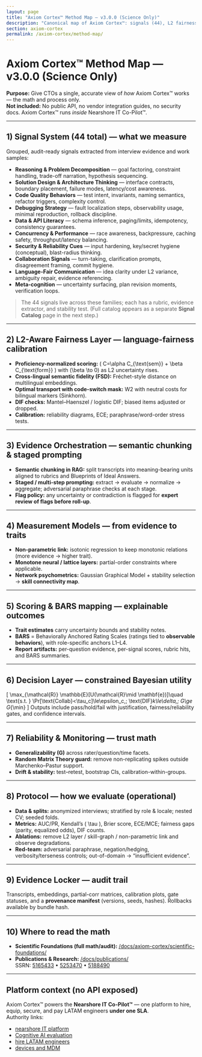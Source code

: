 ```yaml
---
layout: page
title: "Axiom Cortex™ Method Map — v3.0.0 (Science Only)"
description: "Canonical map of Axiom Cortex™: signals (44), L2 fairness, semantic chunking in RAG, staged/multi-step prompting, measurement models, BARS mapping, decision layer, reliability, protocol, and evidence."
section: axiom-cortex
permalink: /axiom-cortex/method-map/
---
```


# Axiom Cortex™ Method Map — v3.0.0 (Science Only)

**Purpose:** Give CTOs a single, accurate view of *how* Axiom Cortex™ works — the math and process only.  
**Not included:** No public API, no vendor integration guides, no security docs. Axiom Cortex™ runs *inside* Nearshore IT Co-Pilot™.

---

## 1) Signal System (44 total) — what we measure
Grouped, audit-ready signals extracted from interview evidence and work samples:

- **Reasoning & Problem Decomposition** — goal factoring, constraint handling, trade-off narration, hypothesis sequencing.
- **Solution Design & Architecture Thinking** — interface contracts, boundary placement, failure modes, latency/cost awareness.
- **Code Quality Behaviors** — test intent, invariants, naming semantics, refactor triggers, complexity control.
- **Debugging Strategy** — fault localization steps, observability usage, minimal reproduction, rollback discipline.
- **Data & API Literacy** — schema inference, paging/limits, idempotency, consistency guarantees.
- **Concurrency & Performance** — race awareness, backpressure, caching safety, throughput/latency balancing.
- **Security & Reliability Cues** — input hardening, key/secret hygiene (conceptual), blast-radius thinking.
- **Collaboration Signals** — turn-taking, clarification prompts, disagreement framing, commit hygiene.
- **Language-Fair Communication** — idea clarity under L2 variance, ambiguity repair, evidence referencing.
- **Meta-cognition** — uncertainty surfacing, plan revision moments, verification loops.

> The 44 signals live across these families; each has a rubric, evidence extractor, and stability test. (Full catalog appears as a separate **Signal Catalog** page in the next step.)

---

## 2) L2-Aware Fairness Layer — language-fairness calibration
- **Proficiency-normalized scoring:** \( C=\alpha C_{\text{sem}} + \beta C_{\text{form}} \) with \(\beta \to 0\) as L2 uncertainty rises.
- **Cross-lingual semantic fidelity (FSD):** Fréchet-style distance on multilingual embeddings.
- **Optimal transport with code-switch mask:** W2 with neutral costs for bilingual markers (Sinkhorn).
- **DIF checks:** Mantel–Haenszel / logistic DIF; biased items adjusted or dropped.
- **Calibration:** reliability diagrams, ECE; paraphrase/word-order stress tests.

---

## 3) Evidence Orchestration — semantic chunking & staged prompting
- **Semantic chunking in RAG:** split transcripts into meaning-bearing units aligned to rubrics and Blueprints of Ideal Answers.
- **Staged / multi-step prompting:** extract → evaluate → normalize → aggregate; adversarial paraphrase checks at each stage.
- **Flag policy:** any uncertainty or contradiction is flagged for **expert review of flags before roll-up**.

---

## 4) Measurement Models — from evidence to traits
- **Non-parametric link:** isotonic regression to keep monotonic relations (more evidence → higher trait).
- **Monotone neural / lattice layers:** partial-order constraints where applicable.
- **Network psychometrics:** Gaussian Graphical Model + stability selection → **skill connectivity map**.

---

## 5) Scoring & BARS mapping — explainable outcomes
- **Trait estimates** carry uncertainty bounds and stability notes.
- **BARS** = Behaviorally Anchored Rating Scales (ratings tied to **observable behaviors**), with role-specific anchors L1–L4.
- **Report artifacts:** per-question evidence, per-signal scores, rubric hits, and BARS summaries.

---

## 6) Decision Layer — constrained Bayesian utility
\[
\max_{\mathcal{R}} \mathbb{E}[U(\mathcal{R}\mid \mathbf{e})]\quad
\text{s.t. } \Pr[\text{Collab}<\tau_c]\le\epsilon_c,\; \text{DIF}_k\le\delta,\; G\ge G_{\min}
\]
Outputs include pass/hold/fail with justification, fairness/reliability gates, and confidence intervals.

---

## 7) Reliability & Monitoring — trust math
- **Generalizability \(G\)** across rater/question/time facets.
- **Random Matrix Theory guard:** remove non-replicating spikes outside Marchenko–Pastur support.
- **Drift & stability:** test–retest, bootstrap CIs, calibration-within-groups.

---

## 8) Protocol — how we evaluate (operational)
- **Data & splits:** anonymized interviews; stratified by role & locale; nested CV; seeded folds.
- **Metrics:** AUC/PR, Kendall’s \( \tau \), Brier score, ECE/MCE; fairness gaps (parity, equalized odds), DIF counts.
- **Ablations:** remove L2 layer / skill-graph / non-parametric link and observe degradations.
- **Red-team:** adversarial paraphrase, negation/hedging, verbosity/terseness controls; out-of-domain → “insufficient evidence”.

---

## 9) Evidence Locker — audit trail
Transcripts, embeddings, partial-corr matrices, calibration plots, gate statuses, and a **provenance manifest** (versions, seeds, hashes). Rollbacks available by bundle hash.

---

## 10) Where to read the math
- **Scientific Foundations (full math/audit):** [/docs/axiom-cortex/scientific-foundations/](/docs/axiom-cortex/scientific-foundations/)
- **Publications & Research:** [/docs/publications/](/docs/publications/)  
  SSRN: [5165433](https://papers.ssrn.com/sol3/papers.cfm?abstract_id=5165433) • [5253470](https://papers.ssrn.com/sol3/papers.cfm?abstract_id=5253470) • [5188490](https://papers.ssrn.com/sol3/papers.cfm?abstract_id=5188490)

---

## Platform context (no API exposed)
Axiom Cortex™ powers the **Nearshore IT Co-Pilot™** — one platform to hire, equip, secure, and pay LATAM engineers **under one SLA**.  
Authority links:
- [nearshore IT platform](https://teamstation.dev/nearshore-integrated-services)  
- [Cognitive AI evaluation](https://teamstation.dev/technical-interview-evaluation)  
- [hire LATAM engineers](https://teamstation.dev/latam-talent)  
- [devices and MDM](https://teamstation.dev/nearshore-it-staff-augmentation-pricing/flexible-secure-device-management-latam-it)
